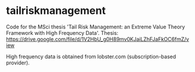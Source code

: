 # tailriskmanagement
Code for the MSci thesis 'Tail Risk Management: an Extreme Value Theory Framework with High Frequency Data'.
Thesis: https://drive.google.com/file/d/1V2HbU_g0H89mv0KJaiLZhFJaFkOC6fmZ/view

High frequency data is obtained from lobster.com (subscription-based provider).
